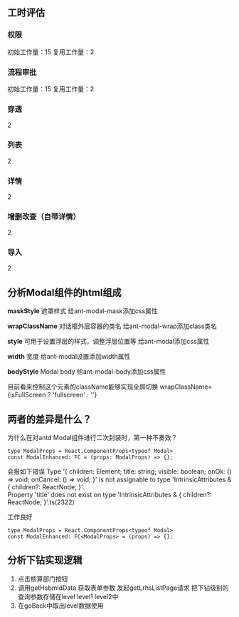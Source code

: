 
## 工时评估

### 权限
初始工作量：15
复用工作量：2

### 流程审批
初始工作量：15
复用工作量：2

### 穿透
2

### 列表
2

### 详情
2

### 增删改查（自带详情）
2

### 导入
2


## 分析Modal组件的html组成
**maskStyle**
遮罩样式
给ant-modal-mask添加css属性

**wrapClassName**
对话框外层容器的类名
给ant-modal-wrap添加class类名

**style**
可用于设置浮层的样式，调整浮层位置等
给ant-modal添加css属性

**width**
宽度
给ant-modal设置添加width属性

**bodyStyle**
Modal body
给ant-modal-body添加css属性

目前看来控制这个元素的className能够实现全屏切换
wrapClassName={isFullScreen ? 'fullscreen' : ''}

## 两者的差异是什么？
为什么在对antd Modal组件进行二次封装时，第一种不奏效？
```tsx
type ModalProps = React.ComponentProps<typeof Modal>
const ModalEnhanced: FC = (props: ModalProps) => {};
```
会报如下错误
Type '{ children: Element; title: string; visible: boolean; onOk: () => void; onCancel: () => void; }' is not assignable to type 'IntrinsicAttributes & { children?: ReactNode; }'.  
Property 'title' does not exist on type 'IntrinsicAttributes & { children?: ReactNode; }'.ts(2322)

工作良好
```
type ModalProps = React.ComponentProps<typeof Modal>
const ModalEnhanced: FC<ModalProps> = (props) => {};
```
## 分析下钻实现逻辑
1. 点击核算部门按钮
2. 调用getHsbmIdData
	获取表单参数
	发起getLrhsListPage请求
	把下钻级别的查询参数存储在level level1 level2中
3. 在goBack中取出level数据使用
	

<!--stackedit_data:
eyJoaXN0b3J5IjpbMTE4MDEzNjcyLC01MTk4NzIxNzUsLTQzNT
Q5MTQ2MCwzNDY3MjIxNTUsMTYwNDIwODc1MywtMTk5NzAwMDYy
MywtNjc4OTk4NjAxLC0xNTQzOTI3OTEsLTEzMTU1OTU0NTQsLT
I0MDc2NTYyOCwtNDc4MjkwNzcwLDE4ODg5NjIyNjgsODAzOTAz
MDkwLDE5NjY4MzU5ODUsLTMxOTI2NDIyNywxOTk1NjU0MzUxLC
0xNzc1NDc2ODM5XX0=
-->